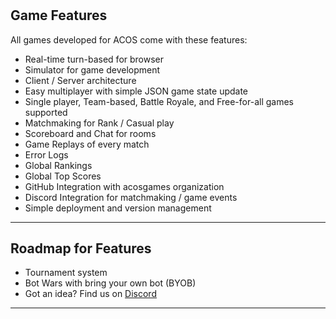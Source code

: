 #

## Game Features

All games developed for ACOS come with these features:

- Real-time turn-based for browser
- Simulator for game development
- Client / Server architecture
- Easy multiplayer with simple JSON game state update
- Single player, Team-based, Battle Royale, and Free-for-all games supported
- Matchmaking for Rank / Casual play
- Scoreboard and Chat for rooms
- Game Replays of every match
- Error Logs
- Global Rankings
- Global Top Scores
- GitHub Integration with acosgames organization
- Discord Integration for matchmaking / game events
- Simple deployment and version management

---

## Roadmap for Features

- Tournament system
- Bot Wars with bring your own bot (BYOB)
- Got an idea?  Find us on [Discord](https://discord.gg/ydHkCcNgHD)

--- 